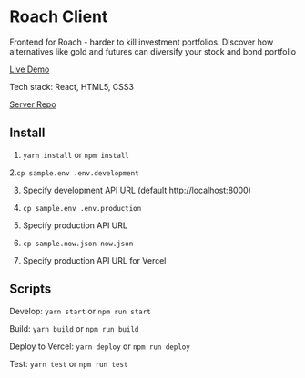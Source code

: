# Roach Client

Frontend for Roach - harder to kill investment portfolios. Discover how alternatives like gold and futures can diversify your stock and bond portfolio

[Live Demo](https://roach.now.sh)

Tech stack: React, HTML5, CSS3

[Server Repo](https://github.com/ajfryer/roach-server)

## Install

1. `yarn install` or `npm install`

2.`cp sample.env .env.development`

3. Specify development API URL (default http://localhost:8000)

4. `cp sample.env .env.production`

5. Specify production API URL

6. `cp sample.now.json now.json`

7. Specify production API URL for Vercel

## Scripts

Develop: `yarn start` or `npm run start`

Build: `yarn build` or `npm run build`

Deploy to Vercel: `yarn deploy` or `npm run deploy`

Test: `yarn test` or `npm run test`
